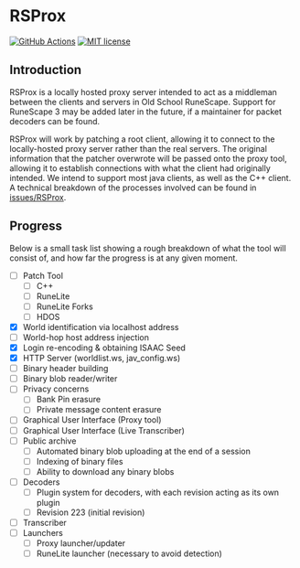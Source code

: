 # RSProx

[![GitHub Actions][actions-badge]][actions] [![MIT license][mit-badge]][mit]

## Introduction
RSProx is a locally hosted proxy server intended to act as a middleman between the clients and servers in Old School RuneScape.
Support for RuneScape 3 may be added later in the future, if a maintainer for packet decoders can be found.

RSProx will work by patching a root client, allowing it to connect to the locally-hosted proxy server rather than the real servers.
The original information that the patcher overwrote will be passed onto the proxy tool, allowing it to establish connections with
what the client had originally intended. We intend to support most java clients, as well as the C++ client.
A technical breakdown of the processes involved can be found in [issues/RSProx](https://github.com/blurite/rsprox/issues/1).

## Progress
Below is a small task list showing a rough breakdown of what the tool will consist of, and how far the progress is at any given moment.

- [ ] Patch Tool
  - [ ] C++
  - [ ] RuneLite
  - [ ] RuneLite Forks
  - [ ] HDOS
- [x] World identification via localhost address
- [ ] World-hop host address injection
- [x] Login re-encoding & obtaining ISAAC Seed
- [x] HTTP Server (worldlist.ws, jav_config.ws)
- [ ] Binary header building
- [ ] Binary blob reader/writer
- [ ] Privacy concerns
  - [ ] Bank Pin erasure
  - [ ] Private message content erasure
- [ ] Graphical User Interface (Proxy tool)
- [ ] Graphical User Interface (Live Transcriber)
- [ ] Public archive
  - [ ] Automated binary blob uploading at the end of a session
  - [ ] Indexing of binary files
  - [ ] Ability to download any binary blobs
- [ ] Decoders
  - [ ] Plugin system for decoders, with each revision acting as its own plugin
  - [ ] Revision 223 (initial revision)
- [ ] Transcriber
- [ ] Launchers
  - [ ] Proxy launcher/updater
  - [ ] RuneLite launcher (necessary to avoid detection)

[actions-badge]: https://github.com/blurite/rsprox/actions/workflows/ci.yml/badge.svg
[actions]: https://github.com/blurite/rsprox/actions
[mit-badge]: https://img.shields.io/badge/license-MIT-informational
[mit]: https://opensource.org/license/MIT
